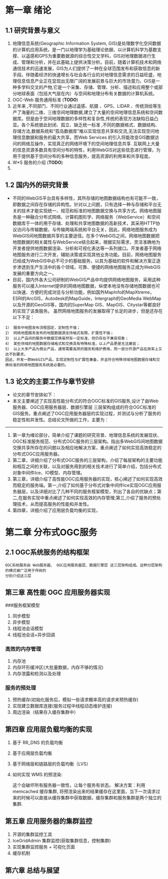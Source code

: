 # 第一章 绪论
## 1.1 研究背景与意义
1. 地理信息系统(Geographic Information System, GIS)是处理数字化空间数据的计算机应用系统，是一门以地理学为基础理论依据、以计算机科学为基数支撑、以遥感和GPS为重要数据源的综合性交叉学科，GIS对地理数据进行生成、管理和分析，并在此基础上提供决策分析。目前，随着计算机技术和网络通信技术的迅速发展，GIS为人们提供了一种在全球范围发布和获取信息的新手段。伴随着经济的快速增长与社会各行业的对地理信息需求的日益旺盛，地理信息信息产业正在显现出无限广阔的发展前景与巨大的市场潜力。GIS是一种多学科交叉的产物,它是一个采集、存储、管理、分析、描述和应用整个或部分地球表面（包括大气层在内）与空间和地理分布有关数据的计算机系统。
2. OGC-Web 服务通用标准  (__TODO__)
3. 近年来 ,不同部门、不同行业通过遥感、航摄 、GPS、LIDAR 、传统测绘等生产了海量的二维、三维空间地理数据,建立了大量的空间地理信息系统和空间数据库。但是由于空间地理数据的多样性和复杂性,传统的表现方法缺陷日益凸显。各个系统彼此封闭、孤立、缺乏统一标准 ,不同的数据格式、数据结构、存储方法,数据系统和“孤岛数据库”难以实现信息共享和交流,无法实现空问地理信息数据和服务的最大共享。而Web Services 的引入将能改变GIS数据访问的网络互操作，实现真正的网络环境下的空间地理信息共享. 互联网上大量的信息资源多数具有空间分布的特性，利用WebGIS对这些信息进行管理，为用于提供基于空间分布的多种信息服务，提高资源的利用率和共享程度。
4. W*S 服务的介绍  (__TODO__)
5. 

## 1.2 国内外的研究背景

* 不同的WebGIS平台具有多样性，其所存储的地图数据结构也有可能不一致，即数据之间存在存储的异构性。针对以上问题，只有选择一种与存储和平台无关的技术才能实现统一、规范和标准的地图数据交换与共享方式。网络地图服务是一种融合分布式网络、计算机图形学、网络服务（WebService）和空间数据库于一体的用于存储、处理和共享地图数据的高新技术，其采用HTTP协议访问与传输数据，与传输两端系统和平台无关，因此，网络地图服务成为WebGIS间地图数据共享的主要途径。在多个WebGIS之间，网络地图数据把地图数据的相关属性与WebService结合起来，根据实际需求，灵活准确地为开发者提供地图数据渲染、分析和可视化表达等一系列接口。开发者基于网络地图服务进行二次开发，辅助决策或实现其他业务功能。目前，网络地图服务已经成为WebGIS中必不可少的基础服务，以其为基础的软件和解决方案正逐步渗透到生产生活中的各个领域，可靠、便捷的网络地图服务正成为WebGIS发展的重要方向之一。
* 目前，国内外各大公司研制的WebGIS产品中均提供网络地图服务，采用这种服务可以接入Internet提供的网络地图数据，纵使本地没有存储地图数据也可以快速、方便的完成浏览与分析功能，例如国外MapInfo的MapXtreme，ESRI的ArcGIS，Autodesk的MapGuide，Intergraph的GeoMedia WebMap以及开源的GeoGIS等，国内的SuperMap GIS、MapGIS、Citystar等都良好的实现了该类服务。
虽然网络地图服务的发展取得了长足的进步，但是还存在以下不足：

```
1） 服务中地图发布流程固定，定制性不强；
2） 网络地图服务发布的地图数据源支持格式有限，扩展性不强；
3） 以上产品间的服务中数据交换虽然有一定标准，但仍存在不兼容现象；
4） 某些领域的地图数据存储格式和交换具有特殊标准，以上产品更是无法兼容；
5） 以上大多产品为商业产品，通常需要高昂的服务和维护费用，而一部分开源产品在效率上又达不到要求。
因此，开发一款WebGIS产品，实现定制性与扩展性兼备，并且符合特殊领域地图数据存储和交换标准的网络地图服务系统是必要的。
```
## 1.3 论文的主要工作与章节安排
* 论文的章节安排如下：
* 本文主要阐述了实现高性能分布式的符合OGC标准的GIS服务,设计了由Web服务器、OGC应用服务器层、数据引擎层 三层架构组成的符合OGC标准的GIS服务。重点阐述了OGC应用服务器层的实现过程，并测试与分析了服务的稳定性和并发性。总结论文所做的工作，主要为：

----

1. 第一章为绪论部分，简单介绍了课题的研究背景、地理信息系统的发展现状、OGC标准服务规范、分布式OGC服务的三层架构。指出多WebGIS间地图数据交换共享所存在的问题以及相应地解决方案，重点阐述了如何实现高效稳定的分布式OGC应用服务器。
2. 第二章，详细介绍了分布式OGC服务的三层架构，介绍了每层架构的主要功能和相互之间的关联，以及对服务用到的相关技术进行了简单介绍，包括分布式对象中间件Ice、IO模型、内存管理。
3. 第三章，详细介绍了高性能OGC应用服务器的实现，核心阐述了如何实现高效而稳定的服务端。第一,介绍了如何基于分布式对象中间件Ice实现OGC应用服务器层，以及详细对比了几种不同的服务框架模型，列出了各自的优缺点；第二,在服务实现中重点阐述了如何实现高效的内存管理;第三,介绍了服务的预处理技术，从而提高服务的性能和并发性。
4. 第四章，详细介绍了应用层负载均衡的实现，





# 第二章 分布式OGC服务
## 2.1 OGC系统服务的结构框架
	OGC系统服务由 Web服务器、 OGC应用服务器层、数据引擎层 这三层架构组成。这种分层架构的模式被广泛用于传统的
	分别介绍这三层



## 第三章 高性能 OGC 应用服务器实现
###服务框架模型
1. 同步模型
2. 异步模型
3. 线程池会话模型
4. 线程池会话+异步回调
	
### 高效的内存管理
1. 内存池
2. 内存环形缓冲区(大批量数据，内存不够的情况)
3. 内存泄露和检测以及处理
	
### 服务的预处理
1. 预热缓存(初始化服务后，模拟一些请求概率高的请求来预热缓存)
2. 实现建立数据库连接(服务过程中线程动态维护连接)
3. 周边渲染（结果存入缓存集群中）
	
## 第四章 应用层负载均衡的实现
1. 基于 RR_DNS 的负载均衡 
2. 基于应用层负载均衡 
3. 基于网络层和链路层的负载均衡（LVS）
4. 如何实现 WMS 的预渲染:
	
	这个会破坏所有服务器一致性，让每个服务有状态。 解决方案：利用 memcached 缓存集群, 将预渲染出来的结果缓存在这里面，当下一次请求过来的时候可以直接从缓存集群中获取数据，缓存集群和服务集群是两个独立的集群.


## 第五章 应用服务器的集群监控
1. 开源的集群监控工具
2. IceGridAdmin 集群监控(获取集群信息，控制集群)
3. 实现集群监控服务 + 可视化页面
4. 缓存机制

## 第六章 总结与展望 

